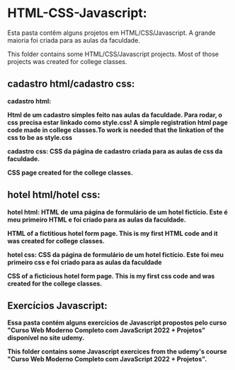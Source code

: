 # HTML-CSS-Javascript:

Esta pasta contêm alguns projetos em HTML/CSS/Javascript. A grande maioria foi criada para as aulas da faculdade.

This folder contains some HTML/CSS/Javascript projects. Most of those projects was created for college classes.

## cadastro html/cadastro css:

<b>cadastro html<b>:

Html de um cadastro simples feito nas aulas da faculdade. Para rodar, o css precisa estar linkado como style.css!
A simple registration html page code made in college classes.To work   is needed that the linkation of the css to be as style.css

cadastro css:
CSS da página de cadastro criada para as aulas de css da faculdade.

CSS page created for the college classes.

## hotel html/hotel css:

hotel html:
HTML de uma página de formulário de um hotel fictício. Este é meu primeiro HTML e foi criado para as aulas da faculdade.

HTML of a fictitious hotel form page. This is my first HTML code and it was created for college classes.

hotel css:
CSS da página de formulário de um hotel fictício. Este foi meu primeiro css e foi criado para as aulas da faculdade 

CSS of a ficticious hotel form page. This is my first css code and was created for the college classes.

## Exercícios Javascript:
Essa pasta contém alguns exercícios de Javascript propostos pelo curso "Curso Web Moderno Completo com JavaScript 2022 + Projetos" disponível no site udemy.

This folder contains some Javascript exercices from the udemy's course "Curso Web Moderno Completo com JavaScript 2022 + Projetos".

